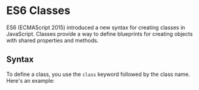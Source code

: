 # ES6 Classes

ES6 (ECMAScript 2015) introduced a new syntax for creating classes in JavaScript. Classes provide a way to define blueprints for creating objects with shared properties and methods.

## Syntax

To define a class, you use the `class` keyword followed by the class name. Here's an example:
